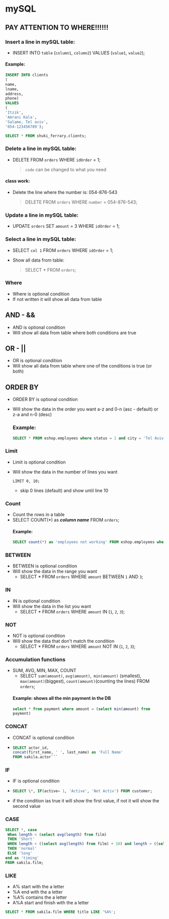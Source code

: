 # mySQL

## PAY ATTENTION TO WHERE!!!!!!

### Insert a line in mySQL table:

- INSERT INTO `table` (`column1`, `column2`) VALUES (`value1`, `value2`);

#### Example:

```sql
INSERT INTO clients
(
name,
lname,
address,
phone)
VALUES
(
'Itzik',
'Amrani Kala',
'Salame, Tel aviv',
'054-123456789');

SELECT * FROM shuki_ferrary.clients;
```

### Delete a line in mySQL table:

- DELETE FROM `orders` WHERE `idOrder` = 1;
  > `code` can be changed to what you need

#### class work:

- Delete the line where the number is: 054-876-543
  > DELETE FROM `orders` WHERE `number` = 054-876-543;

### Update a line in mySQL table:

- UPDATE `orders` SET `amount` = 3 WHERE `idOrder` = 1;

### Select a line in mySQL table:

- SELECT `col 1` FROM `orders` WHERE `idOrder` = 1;

- Show all data from table:
  > SELECT \* FROM `orders`;

### Where

- Where is optional condition
- If not written it will show all data from table

## AND - &&

- AND is optional condition
- Will show all data from table where both conditions are true

## OR - ||

- OR is optional condition
- Will show all data from table where one of the conditions is true (or both)

## ORDER BY

- ORDER BY is optional condition
- Will show the data in the order you want a-z and 0-n (asc - default) or z-a and n-0 (desc)

  ### Example:

  ```sql
  SELECT * FROM eshop.employees where status = 1 and city = 'Tel Aviv' order by firstname desc;
  ```

### Limit

- Limit is optional condition
- Will show the data in the number of lines you want

  `LIMIT 0, 10;`

  - skip 0 lines (default) and show until line 10

### Count

- Count the rows in a table
- SELECT COUNT(\*) as **_column name_** FROM `orders`;
  #### Example:
  ```sql
  SELECT count(*) as 'employees not working' FROM eshop.employees where status = 0;
  ```

### BETWEEN

- BETWEEN is optional condition
- Will show the data in the range you want
  - SELECT \* FROM `orders` WHERE `amount` BETWEEN `1` AND `3`;

### IN

- IN is optional condition
- Will show the data in the list you want
  - SELECT \* FROM `orders` WHERE `amount` IN (`1`, `2`, `3`);

### NOT

- NOT is optional condition
- Will show the data that don't match the condition
  - SELECT \* FROM `orders` WHERE `amount` NOT IN (`1`, `2`, `3`);

### Accumulation functions

- SUM, AVG, MIN, MAX, COUNT
  - SELECT `sum(amount)`, `avg(amount)`,` min(amount)` (smallest), `max(amount)`(biggest), `count(amount)`(counting the lines) FROM `orders`;
  #### Example: shows all the min payment in the DB
  ```sql
  select * from payment where amount = (select min(amount) from
  payment)
  ```

### CONCAT

- CONCAT is optional condition
- ````sql
  SELECT actor_id,
  concat(first_name, ' ', last_name) as 'Full Name'
  FROM sakila.actor```
  ````

### IF

- IF is optional condition
- ```sql
  SELECT \*, IF(active= 1, 'Active', 'Not Activ') FROM customer;
  ```
- if the condition ias true it will show the first value, if not it will show the second value

### CASE

```sql
SELECT *, case
 When length < (select avg(length) from film)
 THEN 'Short'
 WHEN length < ((select avg(length) from film) + 10) and length > ((select avg(length) from film) - 10)
 THEN 'normal'
 ELSE 'long'
end as 'timing'
FROM sakila.film;
```

### LIKE

- A% start with the a letter
- %A end with the a letter
- %A% contains the a letter
- A%A start and finish with the a letter

```sql
SELECT * FROM sakila.film WHERE title LIKE '%A%';
```
